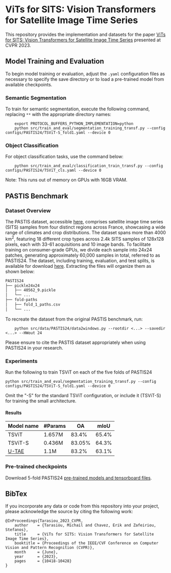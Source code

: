 # ViTs for SITS: Vision Transformers for Satellite Image Time Series

This repository provides the implementation and datasets for the paper 
[ViTs for SITS: Vision Transformers for Satellite Image Time Series](https://openaccess.thecvf.com/content/CVPR2023/html/Tarasiou_ViTs_for_SITS_Vision_Transformers_for_Satellite_Image_Time_Series_CVPR_2023_paper.html) 
presented at CVPR 2023. 
## Model Training and Evaluation

To begin model training or evaluation, adjust the `.yaml` configuration files as necessary to specify the save directory or to load a pre-trained model from available checkpoints.

### Semantic Segmentation

To train for semantic segmentation, execute the following command, replacing `**` with the appropriate directory names:

        export PROTOCOL_BUFFERS_PYTHON_IMPLEMENTATION=python
        python src/train_and_eval/segmentation_training_transf.py --config configs/PASTIS24/TSViT-S_fold1.yaml --device 0

### Object Classification

For object classification tasks, use the command below:

        python src/train_and_eval/classification_train_transf.py --config configs/PASTIS24/TSViT_cls.yaml --device 0

Note: This runs out of memory on GPUs with 16GB VRAM.

## PASTIS Benchmark

### Dataset Overview

The PASTIS dataset, accessible [here](https://github.com/VSainteuf/pastis-benchmark), 
comprises satellite image time series (SITS) samples from four distinct regions across 
France, showcasing a wide range of climates and crop distributions. The dataset spans 
more than 4000 km<sup>2</sup>, featuring 18 different crop types across 2.4k SITS 
samples of 128x128 pixels, each with 33-61 acquisitions and 10 image bands. 
To facilitate training on consumer-grade GPUs, we divide each sample into 24x24 
patches, generating approximately 60,000 samples in total, referred to as PASTIS24. 
The dataset, including training, evaluation, and test splits, is available for 
download [here](https://drive.google.com/drive/folders/1Lm0repzD_1NVcECsrwF8Q3bP2XEp2a0y). Extracting the files will organize them as shown below:

```bash
PASTIS24
├── pickle24x24
│   ├── 40562_9.pickle
│   └── ...
├── fold-paths
│   ├── fold_1_paths.csv
│   └── ...
```

To recreate the dataset from the original PASTIS benchmark, run:

        python src/data/PASTIS24/data2windows.py --rootdir <...> --savedir <...> --HWout 24

Please ensure to cite the PASTIS dataset appropriately when using PASTIS24 in your research.

### Experiments
Run the following to train TSViT on each of the five folds of PASTIS24 

	python src/train_and_eval/segmentation_training_transf.py --config configs/PASTIS24/TSViT-S_fold1.yaml --device 0

Omit the "-S" for the standard TSViT configuration, or include it (TSViT-S) for training the small architecture.
#### Results
| Model name         | #Params| OA  |  mIoU |
| ------------------ |---- |---- | ---| 
| TSViT   | 1.657M|    83.4%    |  65.4%| 
| TSViT-S   | 0.436M|    83.05%    |  64.3%| 
| [U-TAE](https://github.com/VSainteuf/utae-paps)   |   1.1M| 83.2%   | 63.1%|

### Pre-trained checkpoints
Download 5-fold PASTIS24 [pre-trained models and tensorboard files](https://drive.google.com/file/d/1AzWEtHxojuCjaIsekja4J54LuEb9e7kw/view?usp=share_link).


## BibTex
If you incorporate any data or code from this repository into your project, please acknowledge the source by citing the following work:

```
@InProceedings{Tarasiou_2023_CVPR,
    author    = {Tarasiou, Michail and Chavez, Erik and Zafeiriou, Stefanos},
    title     = {ViTs for SITS: Vision Transformers for Satellite Image Time Series},
    booktitle = {Proceedings of the IEEE/CVF Conference on Computer Vision and Pattern Recognition (CVPR)},
    month     = {June},
    year      = {2023},
    pages     = {10418-10428}
}
```

